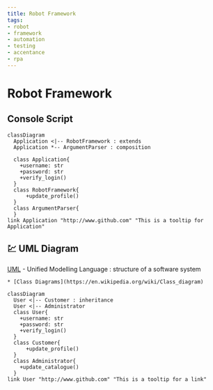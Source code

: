 ```yaml
---
title: Robot Framework
tags:
- robot
- framework
- automation
- testing
- accentance
- rpa
---
```


# Robot Framework

<TagLinks />

## Console Script

```mermaid
classDiagram
  Application <|-- RobotFramework : extends
  Application *-- ArgumentParser : composition

  class Application{
    +username: str
    +password: str
    +verify_login()
  }
  class RobotFramework{
      +update_profile()
  }
  class ArgumentParser{
  }
link Application "http://www.github.com" "This is a tooltip for Application"
```




## :chart: UML Diagram

[UML](https://en.wikipedia.org/wiki/Unified_Modeling_Language) - Unified Modelling Language
:   structure of a software system

    * [Class Diagrams](https://en.wikipedia.org/wiki/Class_diagram)


```mermaid
classDiagram
  User <|-- Customer : inheritance
  User <|-- Administrator
  class User{
    +username: str
    +password: str
    +verify_login()
  }
  class Customer{
      +update_profile()
  }
  class Administrator{
    +update_catalogue()
  }
link User "http://www.github.com" "This is a tooltip for a link"
```

<Footer />
